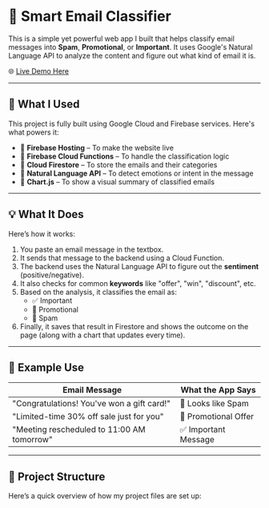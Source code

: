 # 📧 Smart Email Classifier

This is a simple yet powerful web app I built that helps classify email messages into **Spam**, **Promotional**, or **Important**. It uses Google's Natural Language API to analyze the content and figure out what kind of email it is.

🌐 [Live Demo Here](https://smart-email-classifier-8ce32.web.app)

---

## 🚀 What I Used

This project is fully built using Google Cloud and Firebase services. Here's what powers it:

- 🔹 **Firebase Hosting** – To make the website live
- 🔹 **Firebase Cloud Functions** – To handle the classification logic
- 🔹 **Cloud Firestore** – To store the emails and their categories
- 🔹 **Natural Language API** – To detect emotions or intent in the message
- 🔹 **Chart.js** – To show a visual summary of classified emails

---

## 💡 What It Does

Here’s how it works:

1. You paste an email message in the textbox.
2. It sends that message to the backend using a Cloud Function.
3. The backend uses the Natural Language API to figure out the **sentiment** (positive/negative).
4. It also checks for common **keywords** like "offer", "win", "discount", etc.
5. Based on the analysis, it classifies the email as:
   - ✅ Important
   - 🔶 Promotional
   - 🚫 Spam
6. Finally, it saves that result in Firestore and shows the outcome on the page (along with a chart that updates every time).

---

## 🧪 Example Use

| Email Message                                 | What the App Says     |
|----------------------------------------------|------------------------|
| "Congratulations! You've won a gift card!"   | 🚫 Looks like Spam     |
| "Limited-time 30% off sale just for you"     | 🔶 Promotional Offer   |
| "Meeting rescheduled to 11:00 AM tomorrow"   | ✅ Important Message    |

---

## 📁 Project Structure

Here’s a quick overview of how my project files are set up:

